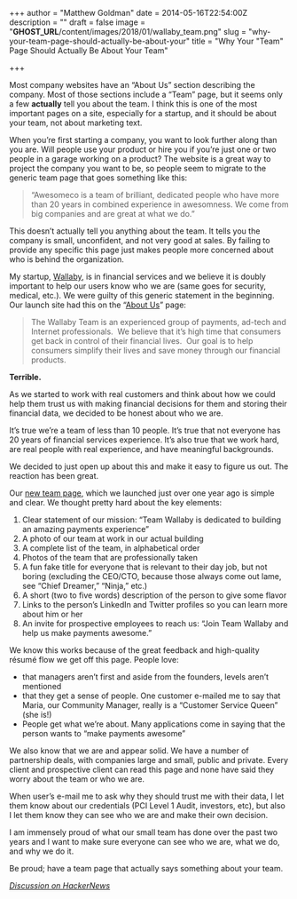 +++
author = "Matthew Goldman"
date = 2014-05-16T22:54:00Z
description = ""
draft = false
image = "__GHOST_URL__/content/images/2018/01/wallaby_team.png"
slug = "why-your-team-page-should-actually-be-about-your"
title = "Why Your \"Team\" Page Should Actually Be About Your Team"

+++


Most company websites have an “About Us” section describing the company. Most of those sections include a “Team” page, but it seems only a few **actually** tell you about the team. I think this is one of the most important pages on a site, especially for a startup, and it should be about your team, not about marketing text.

When you’re first starting a company, you want to look further along than you are. Will people use your product or hire you if you’re just one or two people in a garage working on a product? The website is a great way to project the company you want to be, so people seem to migrate to the generic team page that goes something like this:

> “Awesomeco is a team of brilliant, dedicated people who have more than 20 years in combined experience in awesomness. We come from big companies and are great at what we do.”

This doesn’t actually tell you anything about the team. It tells you the company is small, unconfident, and not very good at sales. By failing to provide any specific this page just makes people more concerned about who is behind the organization.

My startup, [Wallaby](https://www.walla.by), is in financial services and we believe it is doubly important to help our users know who we are (same goes for security, medical, etc.). We were guilty of this generic statement in the beginning. Our launch site had this on the “[About Us](https://web.archive.org/web/20120701013922/http://www.walla.by/about-wallaby/)” page:

> The Wallaby Team is an experienced group of payments, ad-tech and Internet professionals.  We believe that it’s high time that consumers get back in control of their financial lives.  Our goal is to help consumers simplify their lives and save money through our financial products.

**Terrible.**

As we started to work with real customers and think about how we could help them trust us with making financial decisions for them and storing their financial data, we decided to be honest about who we are.

It’s true we’re a team of less than 10 people. It’s true that not everyone has 20 years of financial services experience. It’s also true that we work hard, are real people with real experience, and have meaningful backgrounds.

We decided to just open up about this and make it easy to figure us out. The reaction has been great.

Our [new team page](https://www.walla.by/team-wallaby), which we launched just over one year ago is simple and clear. We thought pretty hard about the key elements:

1.  Clear statement of our mission: “Team Wallaby is dedicated to building an amazing payments experience”
2.  A photo of our team at work in our actual building
3.  A complete list of the team, in alphabetical order
4.  Photos of the team that are professionally taken
5.  A fun fake title for everyone that is relevant to their day job, but not boring (excluding the CEO/CTO, because those always come out lame, see “Chief Dreamer,” “Ninja,” etc.)
6.  A short (two to five words) description of the person to give some flavor
7.  Links to the person’s LinkedIn and Twitter profiles so you can learn more about him or her
8.  An invite for prospective employees to reach us: “Join Team Wallaby and help us make payments awesome.”

We know this works because of the great feedback and high-quality résumé flow we get off this page. People love:

*   that managers aren’t first and aside from the founders, levels aren’t mentioned
*   that they get a sense of people. One customer e-mailed me to say that Maria, our Community Manager, really is a “Customer Service Queen” (she is!)
*   People get what we’re about. Many applications come in saying that the person wants to “make payments awesome”

We also know that we are and appear solid. We have a number of partnership deals, with companies large and small, public and private. Every client and prospective client can read this page and none have said they worry about the team or who we are.

When user’s e-mail me to ask why they should trust me with their data, I let them know about our credentials (PCI Level 1 Audit, investors, etc), but also I let them know they can see who we are and make their own decision.

I am immensely proud of what our small team has done over the past two years and I want to make sure everyone can see who we are, what we do, and why we do it.

Be proud; have a team page that actually says something about your team.

[_Discussion on HackerNews_](https://news.ycombinator.com/item?id=7756135)

